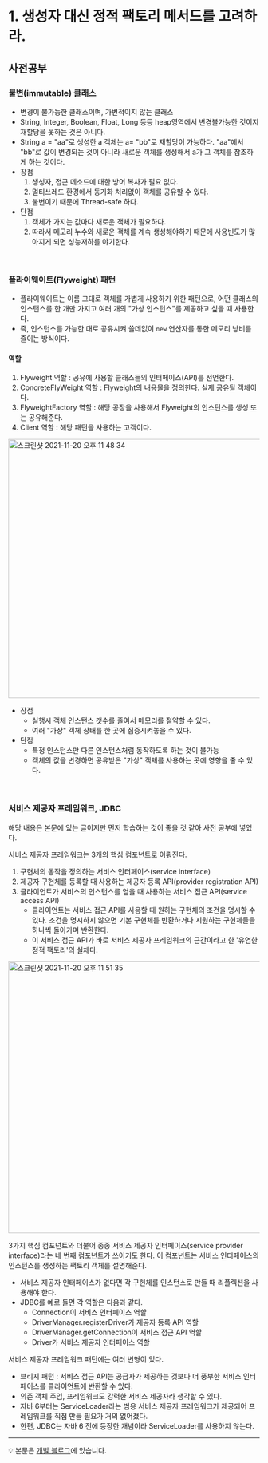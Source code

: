 # 1. 생성자 대신 정적 팩토리 메서드를 고려하라.

## 사전공부
### 불변(immutable) 클래스
- 변경이 불가능한 클래스이며, 가변적이지 않는 클래스
- String, Integer, Boolean, Float, Long 등등 heap영역에서 변경불가능한 것이지 재할당을 못하는 것은 아니다.
- String a = "aa"로 생성한 a 객체는 a= "bb"로 재할당이 가능하다.  "aa"에서 "bb"로 값이 변경되는 것이 아니라 새로운 객체를 생성해서 a가 그 객체를 참조하게 하는 것이다.
- 장점
    1. 생성자, 접근 메소드에 대한 방어 복사가 필요 없다.
    2. 멀티쓰레드 환경에서 동기화 처리없이 객체를 공유할 수 있다.
    3. 불변이기 때문에 Thread-safe 하다.
- 단점
    1. 객체가 가지는 값마다 새로운 객체가 필요하다.
    2. 따라서 메모리 누수와 새로운 객체를 계속 생성해야하기 때문에 사용빈도가 많아지게 되면 성능저하를 야기한다.

<br> 

### 플라이웨이트(Flyweight) 패턴
- 플라이웨이트는 이름 그대로 객체를 가볍게 사용하기 위한 패턴으로, 어떤 클래스의 인스턴스를 한 개만 가지고 여러 개의 "가상 인스턴스"를 제공하고 싶을 때 사용한다.
- 즉, 인스턴스를 가능한 대로 공유시켜 쓸데없이 `new` 연산자를 통한 메모리 낭비를 줄이는 방식이다.

#### 역할
1. Flyweight 역할 : 공유에 사용할 클래스들의 인터페이스(API)를 선언한다.
2. ConcreteFlyWeight 역할 : Flyweight의 내용물을 정의한다. 실제 공유될 객체이다.
3. FlyweightFactory 역할 : 해당 공장을 사용해서 Flyweight의 인스턴스를 생성 또는 공유해준다.
4. Client 역할 : 해당 패턴을 사용하는 고객이다.

<img width="519" alt="스크린샷 2021-11-20 오후 11 48 34" src="https://user-images.githubusercontent.com/54282927/142730675-65cc7458-a081-4075-8f99-b3fa671f119c.png">

- 장점
    - 실행시 객체 인스턴스 갯수를 줄여서 메모리를 절약할 수 있다.
    - 여러 "가상" 객체 상태를 한 곳에 집중시켜놓을 수 있다.
- 단점
    - 특정 인스턴스만 다른 인스턴스처럼 동작하도록 하는 것이 불가능
    - 객체의 값을 변경하면 공유받은 "가상" 객체를 사용하는 곳에 영향을 줄 수 있다.

<br>

### 서비스 제공자 프레임워크, JDBC
해당 내용은 본문에 있는 글이지만 먼저 학습하는 것이 좋을 것 같아 사전 공부에 넣었다.

서비스 제공자 프레임워크는 3개의 핵심 컴포넌트로 이뤄진다. 
1. 구현체의 동작을 정의하는 서비스 인터페이스(service interface)
2. 제공자 구현체를 등록할 때 사용하는 제공자 등록 API(provider registration API)
3. 클라이언트가 서비스의 인스턴스를 얻을 때 사용하는 서비스 접근 API(service access API)
    - 클라이언트는 서비스 접근 API를 사용할 때 원하는 구현체의 조건을 명시할 수 있다. 조건을 명시하지 않으면 기본 구현체를 반환하거나 지원하는 구현체들을 하나씩 돌아가며 반환한다. 
    - 이 서비스 접근 API가 바로 서비스 제공자 프레임워크의 근간이라고 한 '유연한 정적 팩토리'의 실체다.
    
<img width="544" alt="스크린샷 2021-11-20 오후 11 51 35" src="https://user-images.githubusercontent.com/54282927/142730801-6bac85fe-82ea-414f-8370-5e8353d9e2e4.png">


3가지 핵심 컴포넌트와 더불어 종종 서비스 제공자 인터페이스(service provider interface)라는 네 번째 컴포넌트가 쓰이기도 한다. 이 컴포넌트는 서비스 인터페이스의 인스턴스를 생성하는 팩토리 객체를 설명해준다.

- 서비스 제공자 인터페이스가 없다면 각 구현체를 인스턴스로 만들 때 리플렉션을 사용해야 한다.
- JDBC를 예로 들면 각 역할은 다음과 같다.
    - Connection이 서비스 인터페이스 역할
    - DriverManager.registerDriver가 제공자 등록 API 역할
    - DriverManager.getConnection이 서비스 접근 API 역할
    - Driver가 서비스 제공자 인터페이스 역할

서비스 제공자 프레임워크 패턴에는 여러 변형이 있다. 

- 브리지 패턴 : 서비스 접근 API는 공급자가 제공하는 것보다 더 풍부한 서비스 인터페이스를 클라이언트에 반환할 수 있다.
- 의존 객체 주입, 프레임워크도 강력한 서비스 제공자라 생각할 수 있다.
- 자바 6부터는 ServiceLoader라는 범용 서비스 제공자 프레임워크가 제공되어 프레임워크를 직접 만들 필요가 거의 없어졌다.
- 한편, JDBC는 자바 6 전에 등장한 개념이라 ServiceLoader를 사용하지 않는다.


---

💡 본문은 [개발 블로그](https://loosie.tistory.com/569)에 있습니다.
